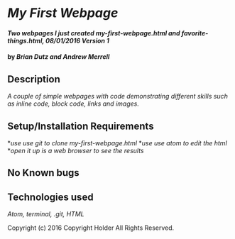 # _My First Webpage_

#### _Two webpages I just created my-first-webpage.html and favorite-things.html, 08/01/2016 Version 1_

#### by _**Brian Dutz and Andrew Merrell**_

## Description

_A couple of simple webpages with code demonstrating different skills such as inline code, block code, links and images._

## Setup/Installation Requirements

*_use use git to clone my-first-webpage.html_
*_use use atom to edit the html_
*_open it up is a web browser to see the results_

## No Known bugs

## Technologies used
_Atom, terminal, .git, HTML_


Copyright (c) 2016 Copyright Holder All Rights Reserved.
